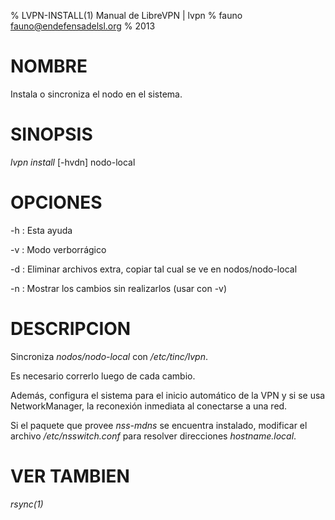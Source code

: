 % LVPN-INSTALL(1) Manual de LibreVPN | lvpn
% fauno <fauno@endefensadelsl.org>
% 2013

# NOMBRE

Instala o sincroniza el nodo en el sistema.


# SINOPSIS

_lvpn install_ [-hvdn] nodo-local


# OPCIONES

-h
:    Esta ayuda

-v
:    Modo verborrágico

-d
:    Eliminar archivos extra, copiar tal cual se ve en nodos/nodo-local

-n
:    Mostrar los cambios sin realizarlos (usar con -v)


# DESCRIPCION

Sincroniza _nodos/nodo-local_ con _/etc/tinc/lvpn_.

Es necesario correrlo luego de cada cambio.

Además, configura el sistema para el inicio automático de la VPN y si
se usa NetworkManager, la reconexión inmediata al conectarse a una red.

Si el paquete que provee _nss-mdns_ se encuentra instalado, modificar el
archivo _/etc/nsswitch.conf_ para resolver direcciones _hostname.local_.


# VER TAMBIEN

_rsync(1)_
